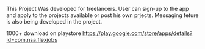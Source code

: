 
This Project Was developed for freelancers. User can sign-up to the app and apply to the projects available or post his own prjects. Messaging feture is also being developed in the project.

1000+ download on playstore 
https://play.google.com/store/apps/details?id=com.nsa.flexjobs
